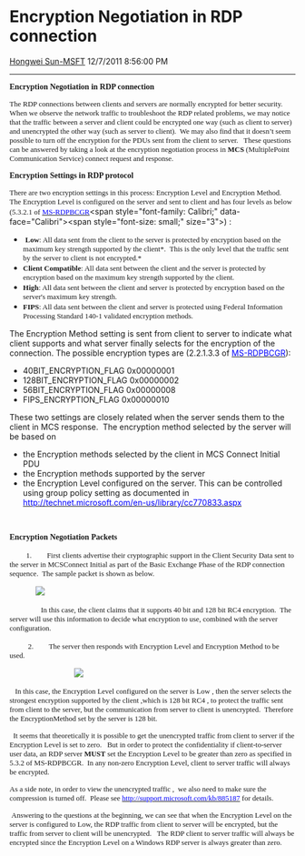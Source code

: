 <div id="page">

# Encryption Negotiation in RDP connection

[Hongwei
Sun-MSFT](https://social.msdn.microsoft.com/profile/Hongwei%20Sun-MSFT)
12/7/2011 8:56:00 PM

-----

<div id="content">

**<span style="font-family: Calibri;" data-face="Calibri">Encryption
Negotiation in RDP connection 
</span>**

<span style="font-size: small;" size="3"><span style="font-family: Calibri;" data-face="Calibri">The
RDP connections between clients and servers are normally encrypted for
better security.  When we observe the network traffic to troubleshoot
the RDP related problems, we may notice that the traffic between a
server and client could be encrypted one way (such as client to server)
and unencrypted the other way (such as server to client).  We may also
find that it doesn’t seem possible to turn off the encryption for the
PDUs sent from the client to server.   These questions can be answered
by taking a look at the encryption negotiation process in **MCS**
(MultiplePoint Communication Service) connect request and response. 
  </span></span>

**<span style="font-family: Calibri;" data-face="Calibri">Encryption
Settings in RDP
protocol</span>**

<span style="font-family: Calibri;" data-face="Calibri"><span style="font-size: small;" size="3">There
are two encryption settings in this process: Encryption Level and
Encryption Method.  The Encryption Level is configured on the server and
sent to client and has four levels as below (5.3.2.1 of
</span></span>[<span style="color: #0000ff; font-family: Calibri; font-size: small;" data-face="Calibri" size="3" color="#0000ff">MS-RDPBCGR</span>](http://msdn.microsoft.com/en-us/library/cc240445\(v=prot.10\).aspx)<span style="font-family: Calibri;" data-face="Calibri"><span style="font-size: small;" size="3">)
: 
    </span></span>

  -  <span style="font-size: small;" size="3"><span style="font-family: Calibri;" data-face="Calibri">**Low**:
    All data sent from the client to the server is protected by
    encryption based on the maximum key strength supported by the
    client*.  This is the only level that the traffic sent by the server
    to client is not
    encrypted.*</span></span>
  - <span style="font-family: Calibri;" data-face="Calibri"><span style="font-size: small;" size="3">**Client
    Compatible**: All data sent between the client and the server is
    protected by encryption based on the maximum key strength supported
    by the client.
    </span></span>
  - <span style="font-family: Calibri;" data-face="Calibri"><span style="font-size: small;" size="3">**High**:
    All data sent between the client and server is protected by
    encryption based on the server's maximum key strength.
    </span></span>
  - <span style="font-size: small;" size="3"><span style="font-family: Calibri;" data-face="Calibri">**FIPS**:
    All data sent between the client and server is protected using
    Federal Information Processing Standard 140-1 validated encryption
    methods.  </span></span>

The Encryption Method setting is sent from client to server to indicate
what client supports and what server finally selects for the encryption
of the connection. The possible encryption types are (2.2.1.3.3 of
[<span style="color: #0000ff;" color="#0000ff">MS-RDPBCGR</span>](http://msdn.microsoft.com/en-us/library/cc240445\(v=prot.10\).aspx)):

  - 40BIT\_ENCRYPTION\_FLAG 0x00000001        
  - 128BIT\_ENCRYPTION\_FLAG 0x00000002
  - 56BIT\_ENCRYPTION\_FLAG 0x00000008
  - FIPS\_ENCRYPTION\_FLAG 0x00000010

These two settings are closely related when the server sends them to the
client in MCS response.  The encryption method selected by the server
will be based on

  - the Encryption methods selected by the client in MCS Connect Initial
    PDU
  - the Encryption methods supported by the server
  - the Encryption Level configured on the server. This can be
    controlled using group policy setting as documented in
    [<span style="color: #0000ff;" color="#0000ff">http://technet.microsoft.com/en-us/library/cc770833.aspx</span>](http://technet.microsoft.com/en-us/library/cc770833.aspx)

  

**<span style="font-family: Calibri;" data-face="Calibri">Encryption
Negotiation
Packets</span>**

<span style="font-family: Calibri; font-size: small;" data-face="Calibri" size="3">        
1.</span>     
<span style="font-size: small;" size="3"><span style="font-family: Calibri;" data-face="Calibri"> First
clients advertise their cryptographic support in the Client Security
Data sent to the server in MCSConnect Initial as part of the Basic
Exchange Phase of the RDP connection sequence.  The sample packet is
shown as below.       
                                                 </span></span>

<span style="font-family: Calibri; font-size: small;" data-face="Calibri" size="3">              [![](media/MSDNBlogsFS/prod.evol.blogs.msdn.com/CommunityServer.Blogs.Components.WeblogFiles/00/00/01/22/05/8132.RDP-1.JPG)](media/MSDNBlogsFS/prod.evol.blogs.msdn.com/CommunityServer.Blogs.Components.WeblogFiles/00/00/01/22/05/8132.RDP-1.JPG)
</span>

<span style="font-size: small;" size="3"><span style="font-family: Calibri;" data-face="Calibri">                
In this case, the client claims that it supports 40 bit and 128 bit RC4
encryption.  The server will use this information to decide what
encryption to use, combined with the server
configuration.</span></span>

<span style="font-family: Calibri; font-size: small;" data-face="Calibri" size="3">         
2.</span>     
<span style="font-size: small;" size="3"><span style="font-family: Calibri;" data-face="Calibri"> The
server then responds with Encryption Level and Encryption Method to be
used.  </span></span>

                            
[![](media/MSDNBlogsFS/prod.evol.blogs.msdn.com/CommunityServer.Blogs.Components.WeblogFiles/00/00/01/22/05/5078.RDP-2.JPG)](media/MSDNBlogsFS/prod.evol.blogs.msdn.com/CommunityServer.Blogs.Components.WeblogFiles/00/00/01/22/05/5078.RDP-2.JPG) 

<span style="font-size: small;" size="3"><span style="font-family: Calibri;" data-face="Calibri"> 
 In this case, the Encryption Level configured on the server is Low ,
then the server selects the strongest encryption supported by the client
,which is 128 bit RC4 , to protect the traffic sent from client to the
server, but the communication from server to client is unencrypted. 
Therefore the EncryptionMethod set by the server is 128 bit.
</span></span>

<span style="font-size: small;" size="3"><span style="font-family: Calibri;" data-face="Calibri"> 
It seems that theoretically it is possible to get the unencrypted
traffic from client to server if the Encryption Level is set to zero.  
But in order to protect the confidentiality if client-to-server user
data, an RDP server **MUST** set the Encryption Level to be greater than
zero as specified in 5.3.2 of MS-RDPBCGR.  In any non-zero Encryption
Level, client to server traffic will always be encrypted.    
</span></span>

<span style="font-family: Calibri; font-size: small;" data-face="Calibri" size="3">As
a side note, in order to view the unencrypted traffic ,  we also need to
make sure the compression is turned off.  Please see
</span>[<span style="color: #0000ff; font-family: Calibri; font-size: small;" data-face="Calibri" size="3" color="#0000ff">http://support.microsoft.com/kb/885187</span>](http://support.microsoft.com/kb/885187)<span style="font-size: small;" size="3"><span style="font-family: Calibri;" data-face="Calibri">
for
details.</span></span>

<span style="font-size: small;" size="3"><span style="font-family: Calibri;" data-face="Calibri"> Answering
to the questions at the beginning, we can see that when the Encryption
Level on the server is configured to Low, the RDP traffic from client to
server will be encrypted, but the traffic from server to client will be
unencrypted.   The RDP client to server traffic will always be encrypted
since the Encryption Level on a Windows RDP server is always greater
than zero.
</span></span>

<span style="font-family: Calibri; font-size: small;" data-face="Calibri" size="3"> </span>

<span style="font-family: Calibri; font-size: small;" data-face="Calibri" size="3"> </span>

</div>

</div>
